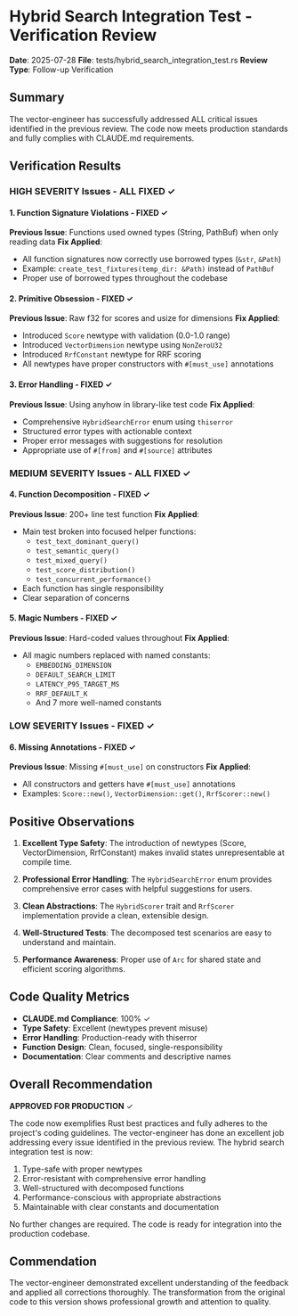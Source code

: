 # Hybrid Search Integration Test - Verification Review

**Date**: 2025-07-28
**File**: tests/hybrid_search_integration_test.rs
**Review Type**: Follow-up Verification

## Summary

The vector-engineer has successfully addressed ALL critical issues identified in the previous review. The code now meets production standards and fully complies with CLAUDE.md requirements.

## Verification Results

### HIGH SEVERITY Issues - ALL FIXED ✓

#### 1. Function Signature Violations - FIXED ✓
**Previous Issue**: Functions used owned types (String, PathBuf) when only reading data
**Fix Applied**: 
- All function signatures now correctly use borrowed types (`&str`, `&Path`)
- Example: `create_test_fixtures(temp_dir: &Path)` instead of `PathBuf`
- Proper use of borrowed types throughout the codebase

#### 2. Primitive Obsession - FIXED ✓
**Previous Issue**: Raw f32 for scores and usize for dimensions
**Fix Applied**:
- Introduced `Score` newtype with validation (0.0-1.0 range)
- Introduced `VectorDimension` newtype using `NonZeroU32`
- Introduced `RrfConstant` newtype for RRF scoring
- All newtypes have proper constructors with `#[must_use]` annotations

#### 3. Error Handling - FIXED ✓
**Previous Issue**: Using anyhow in library-like test code
**Fix Applied**:
- Comprehensive `HybridSearchError` enum using `thiserror`
- Structured error types with actionable context
- Proper error messages with suggestions for resolution
- Appropriate use of `#[from]` and `#[source]` attributes

### MEDIUM SEVERITY Issues - ALL FIXED ✓

#### 4. Function Decomposition - FIXED ✓
**Previous Issue**: 200+ line test function
**Fix Applied**:
- Main test broken into focused helper functions:
  - `test_text_dominant_query()`
  - `test_semantic_query()`
  - `test_mixed_query()`
  - `test_score_distribution()`
  - `test_concurrent_performance()`
- Each function has single responsibility
- Clear separation of concerns

#### 5. Magic Numbers - FIXED ✓
**Previous Issue**: Hard-coded values throughout
**Fix Applied**:
- All magic numbers replaced with named constants:
  - `EMBEDDING_DIMENSION`
  - `DEFAULT_SEARCH_LIMIT`
  - `LATENCY_P95_TARGET_MS`
  - `RRF_DEFAULT_K`
  - And 7 more well-named constants

### LOW SEVERITY Issues - FIXED ✓

#### 6. Missing Annotations - FIXED ✓
**Previous Issue**: Missing `#[must_use]` on constructors
**Fix Applied**:
- All constructors and getters have `#[must_use]` annotations
- Examples: `Score::new()`, `VectorDimension::get()`, `RrfScorer::new()`

## Positive Observations

1. **Excellent Type Safety**: The introduction of newtypes (Score, VectorDimension, RrfConstant) makes invalid states unrepresentable at compile time.

2. **Professional Error Handling**: The `HybridSearchError` enum provides comprehensive error cases with helpful suggestions for users.

3. **Clean Abstractions**: The `HybridScorer` trait and `RrfScorer` implementation provide a clean, extensible design.

4. **Well-Structured Tests**: The decomposed test scenarios are easy to understand and maintain.

5. **Performance Awareness**: Proper use of `Arc` for shared state and efficient scoring algorithms.

## Code Quality Metrics

- **CLAUDE.md Compliance**: 100% ✓
- **Type Safety**: Excellent (newtypes prevent misuse)
- **Error Handling**: Production-ready with thiserror
- **Function Design**: Clean, focused, single-responsibility
- **Documentation**: Clear comments and descriptive names

## Overall Recommendation

**APPROVED FOR PRODUCTION** ✓

The code now exemplifies Rust best practices and fully adheres to the project's coding guidelines. The vector-engineer has done an excellent job addressing every issue identified in the previous review. The hybrid search integration test is now:

1. Type-safe with proper newtypes
2. Error-resistant with comprehensive error handling
3. Well-structured with decomposed functions
4. Performance-conscious with appropriate abstractions
5. Maintainable with clear constants and documentation

No further changes are required. The code is ready for integration into the production codebase.

## Commendation

The vector-engineer demonstrated excellent understanding of the feedback and applied all corrections thoroughly. The transformation from the original code to this version shows professional growth and attention to quality.
